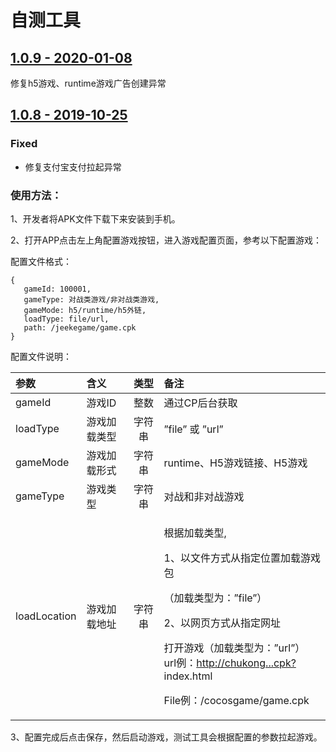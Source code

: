 # 自测工具

## [1.0.9 - 2020-01-08](http://chukong.oss-cn-qingdao.aliyuncs.com/uploads/202001/apk/a43c8a1a694ff0b6f168d984979ae066.apk)

修复h5游戏、runtime游戏广告创建异常

## [1.0.8 - 2019-10-25](https://chukong.oss-cn-qingdao.aliyuncs.com/res/Cocos_Game_Tools_build191025.apk)

### Fixed

* 修复支付宝支付拉起异常

### 使用方法：

1、开发者将APK文件下载下来安装到手机。

2、打开APP点击左上角配置游戏按钮，进入游戏配置页面，参考以下配置游戏：

配置文件格式：

```text
{
   gameId: 100001,  
   gameType: 对战类游戏/非对战类游戏,
   gameMode: h5/runtime/h5外链,
   loadType: file/url, 
   path: /jeekegame/game.cpk 
}
```

配置文件说明：

<table>
  <thead>
    <tr>
      <th style="text-align:left"><b>&#x53C2;&#x6570;</b>
      </th>
      <th style="text-align:left"><b>&#x542B;&#x4E49;</b>
      </th>
      <th style="text-align:center"><b>&#x7C7B;&#x578B;</b>
      </th>
      <th style="text-align:left"><b>&#x5907;&#x6CE8;</b>
      </th>
    </tr>
  </thead>
  <tbody>
    <tr>
      <td style="text-align:left">gameId</td>
      <td style="text-align:left">&#x6E38;&#x620F;ID</td>
      <td style="text-align:center">&#x6574;&#x6570;</td>
      <td style="text-align:left">&#x901A;&#x8FC7;CP&#x540E;&#x53F0;&#x83B7;&#x53D6;</td>
    </tr>
    <tr>
      <td style="text-align:left">loadType</td>
      <td style="text-align:left">&#x6E38;&#x620F;&#x52A0;&#x8F7D;&#x7C7B;&#x578B;</td>
      <td style="text-align:center">&#x5B57;&#x7B26;&#x4E32;</td>
      <td style="text-align:left">&#x201D;file&#x201D; &#x6216; &#x201D;url&#x201D;</td>
    </tr>
    <tr>
      <td style="text-align:left">gameMode</td>
      <td style="text-align:left">&#x6E38;&#x620F;&#x52A0;&#x8F7D;&#x5F62;&#x5F0F;</td>
      <td style="text-align:center">&#x5B57;&#x7B26;&#x4E32;</td>
      <td style="text-align:left">runtime&#x3001;H5&#x6E38;&#x620F;&#x94FE;&#x63A5;&#x3001;H5&#x6E38;&#x620F;</td>
    </tr>
    <tr>
      <td style="text-align:left">gameType</td>
      <td style="text-align:left">&#x6E38;&#x620F;&#x7C7B;&#x578B;</td>
      <td style="text-align:center">&#x5B57;&#x7B26;&#x4E32;</td>
      <td style="text-align:left">&#x5BF9;&#x6218;&#x548C;&#x975E;&#x5BF9;&#x6218;&#x6E38;&#x620F;</td>
    </tr>
    <tr>
      <td style="text-align:left">loadLocation</td>
      <td style="text-align:left">&#x6E38;&#x620F;&#x52A0;&#x8F7D;&#x5730;&#x5740;</td>
      <td style="text-align:center">&#x5B57;&#x7B26;&#x4E32;</td>
      <td style="text-align:left">
        <p>&#x6839;&#x636E;&#x52A0;&#x8F7D;&#x7C7B;&#x578B;,</p>
        <p>1&#x3001;&#x4EE5;&#x6587;&#x4EF6;&#x65B9;&#x5F0F;&#x4ECE;&#x6307;&#x5B9A;&#x4F4D;&#x7F6E;&#x52A0;&#x8F7D;&#x6E38;&#x620F;&#x5305;</p>
        <p>&#xFF08;&#x52A0;&#x8F7D;&#x7C7B;&#x578B;&#x4E3A;&#xFF1A;&#x201D;file&#x201D;&#xFF09;</p>
        <p>2&#x3001;&#x4EE5;&#x7F51;&#x9875;&#x65B9;&#x5F0F;&#x4ECE;&#x6307;&#x5B9A;&#x7F51;&#x5740;</p>
        <p>&#x6253;&#x5F00;&#x6E38;&#x620F;&#xFF08;&#x52A0;&#x8F7D;&#x7C7B;&#x578B;&#x4E3A;&#xFF1A;&#x201D;url&#x201D;&#xFF09;
          <br
          />url&#x4F8B;&#xFF1A;<a href="http://chukong">http://chukong...cpk?</a>index.html</p>
        <p>File&#x4F8B;&#xFF1A;/cocosgame/game.cpk</p>
      </td>
    </tr>
  </tbody>
</table>3、配置完成后点击保存，然后启动游戏，测试工具会根据配置的参数拉起游戏。

### 







